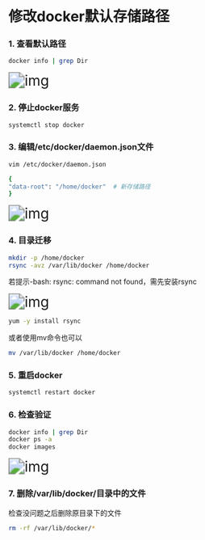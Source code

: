 # 修改docker默认存储路径

### 1. 查看默认路径

```bash
docker info | grep Dir
```

<img src="F:\docs\img\1702864999440-a59c0db4-b232-41b3-9dff-05bab36b7516.png" alt="img" style="zoom:200%;" />

### 2. 停止docker服务

```bash
systemctl stop docker
```

### 3. 编辑/etc/docker/daemon.json文件

```bash
vim /etc/docker/daemon.json

{
"data-root": "/home/docker"  # 新存储路径
}
```

<img src="F:\docs\img\1702865703462-29097bbb-109a-44df-a8d2-433a8622d060.png" alt="img" style="zoom:200%;" />

### 4. 目录迁移

```bash
mkdir -p /home/docker
rsync -avz /var/lib/docker /home/docker
```

若提示-bash: rsync: command not found，需先安装rsync

<img src="F:\docs\img\1702865755300-af9ea98b-7bb9-421d-b790-68cb7ae031e8.png" alt="img" style="zoom:200%;" />

```bash
yum -y install rsync
```

或者使用mv命令也可以

```bash
mv /var/lib/docker /home/docker
```

### 5. 重启docker

```bash
systemctl restart docker
```

### 6. 检查验证

```bash
docker info | grep Dir
docker ps -a
docker images
```

<img src="F:\docs\img\1702866086566-308fe808-7f59-4372-92c6-c0e8da0a2b90.png" alt="img" style="zoom:200%;" />

### 7. 删除/var/lib/docker/目录中的文件

检查没问题之后删除原目录下的文件

```bash
rm -rf /var/lib/docker/*
```
